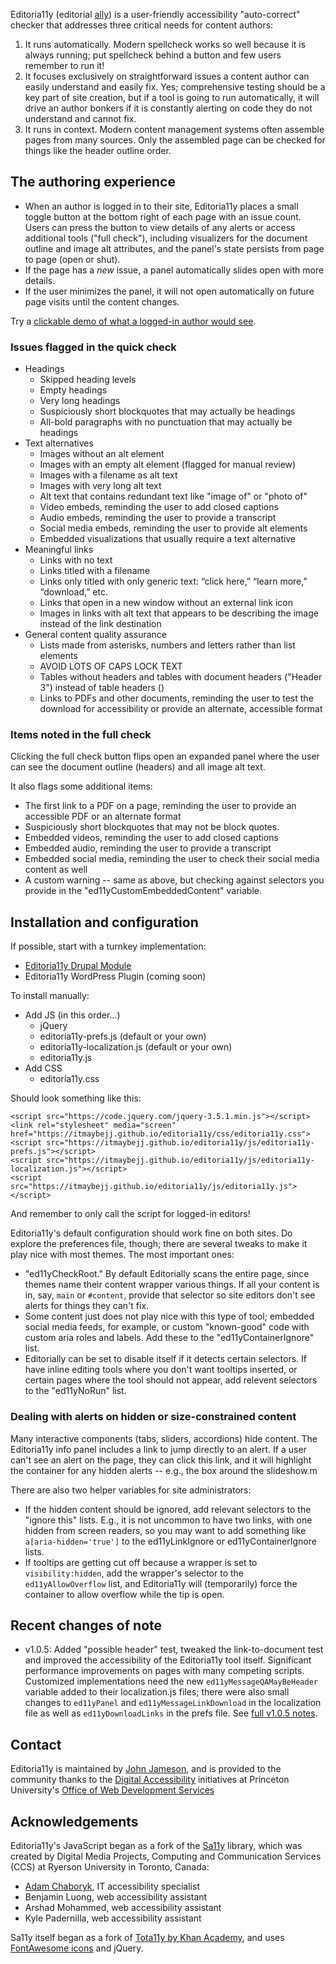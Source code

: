 Editoria11y (editorial [ally](https://www.a11yproject.com/)) is a user-friendly accessibility "auto-correct" checker that addresses three critical needs for content authors:

1. It runs automatically. Modern spellcheck works so well because it is always running; put spellcheck behind a button and few users remember to run it!
1. It focuses exclusively on straightforward issues a content author can easily understand and easily fix. Yes; comprehensive testing should be a key part of site creation, but if a tool is going to run automatically, it will drive an author bonkers if it is constantly alerting on code they do not understand and cannot fix.
1. It runs in context. Modern content management systems often assemble pages from many sources. Only the assembled page can be checked for things like the header outline order.

## The authoring experience
* When an author is logged in to their site, Editoria11y places a small toggle button at the bottom right of each page with an issue count. Users can press the button to view details of any alerts or access additional tools ("full check"), including visualizers for the document outline and image alt attributes, and the panel's state persists from page to page (open or shut).
* If the page has a *new* issue, a panel automatically slides open with more details.
* If the user minimizes the panel, it will not open automatically on future page visits until the content changes.

Try a [clickable demo of what a logged-in author would see](https://itmaybejj.github.io/editoria11y/demo/).

### Issues flagged in the quick check
* Headings
  * Skipped heading levels
  * Empty headings
  * Very long headings
  * Suspiciously short blockquotes that may actually be headings
  * All-bold paragraphs with no punctuation that may actually be headings
* Text alternatives
  * Images without an alt element
  * Images with an empty alt element (flagged for manual review)
  * Images with a filename as alt text
  * Images with very long alt text
  * Alt text that contains redundant text like "image of" or "photo of"
  * Video embeds, reminding the user to add closed captions
  * Audio embeds, reminding the user to provide a transcript
  * Social media embeds, reminding the user to provide alt elements
  * Embedded visualizations that usually require a text alternative
* Meaningful links
  * Links with no text
  * Links titled with a filename 
  * Links only titled with only generic text: “click here,” “learn more,” “download,” etc.
  * Links that open in a new window without an external link icon
  * Images in links with alt text that appears to be describing the image instead of the link destination
* General content quality assurance
  * Lists made from asterisks, numbers and letters rather than list elements
  * AVOID LOTS OF CAPS LOCK TEXT
  * Tables without headers and tables with document headers ("Header 3") instead of table headers (<th>)
  * Links to PDFs and other documents, reminding the user to test the download for accessibility or provide an alternate, accessible format
  
### Items noted in the full check
Clicking the full check button flips open an expanded panel where the user can see the document outline (headers) and all image alt text.

It also flags some additional items:

* The first link to a PDF on a page, reminding the user to provide an accessible PDF or an alternate format
* Suspiciously short blockquotes that may not be block quotes.
* Embedded videos, reminding the user to add closed captions
* Embedded audio, reminding the user to provide a transcript
* Embedded social media, reminding the user to check their social media content as well
* A custom warning -- same as above, but checking against selectors you provide in the "ed11yCustomEmbeddedContent" variable.

## Installation and configuration

If possible, start with a turnkey implementation:
* [Editoria11y Drupal Module](https://www.drupal.org/project/editoria11y)
* Editoria11y WordPress Plugin (coming soon) 

To install manually:
* Add JS (in this order...)
  * jQuery
  * editoria11y-prefs.js (default or your own)
  * editoria11y-localization.js (default or your own)
  * editoria11y.js
* Add CSS
  * editoria11y.css

Should look something like this:

```
<script src="https://code.jquery.com/jquery-3.5.1.min.js"></script>
<link rel="stylesheet" media="screen" href="https://itmaybejj.github.io/editoria11y/css/editoria11y.css">
<script src="https://itmaybejj.github.io/editoria11y/js/editoria11y-prefs.js"></script>
<script src="https://itmaybejj.github.io/editoria11y/js/editoria11y-localization.js"></script>
<script src="https://itmaybejj.github.io/editoria11y/js/editoria11y.js"></script>
```

And remember to only call the script for logged-in editors!

Editoria11y's default configuration should work fine on both sites. Do explore the preferences file, though; there are several tweaks to make it play nice with most themes. The most important ones:

* "ed11yCheckRoot." By default Editorially scans the entire page, since themes name their content wrapper various things. If all your content is in, say, `main` or `#content`, provide that selector so site editors don't see alerts for things they can't fix. 
* Some content just does not play nice with this type of tool; embedded social media feeds, for example, or custom "known-good" code with custom aria roles and labels. Add these to the "ed11yContainerIgnore" list. 
* Editorially can be set to disable itself if it detects certain selectors. If have inline editing tools where you don't want tooltips inserted, or certain pages where the tool should not appear, add relevent selectors to the "ed11yNoRun" list.

### Dealing with alerts on hidden or size-constrained content

Many interactive components (tabs, sliders, accordions) hide content. The Editoria11y info panel includes a link to jump directly to an alert. If a user can't see an alert on the page, they can click this link, and it will highlight the container for any hidden alerts -- e.g., the box around the slideshow.m

There are also two helper variables for site administrators:
* If the hidden content should be ignored, add relevant selectors to the "ignore this" lists. E.g., it is not uncommon to have two links, with one hidden from screen readers, so you may want to add something like `a[aria-hidden='true']` to the ed11yLinkIgnore or ed11yContainerIgnore lists.
* If tooltips are getting cut off because a wrapper is set to `visibility:hidden`, add the wrapper's selector to the `ed11yAllowOverflow` list, and Editoria11y will (temporarily) force the container to allow overflow while the tip is open.

## Recent changes of note
* v1.0.5: Added "possible header" test, tweaked the link-to-document test and improved the accessibility of the Editoria11y tool itself. Significant performance improvements on pages with many competing scripts. Customized implementations need the new `ed11yMessageQAMayBeHeader` variable added to their localization.js files; there were also small changes to `ed11yPanel` and `ed11yMessageLinkDownload` in the localization file as well as `ed11yDownloadLinks` in the prefs file. See [full v1.0.5 notes](https://www.drupal.org/project/editoria11y/releases/1.0.5).

## Contact
Editoria11y is maintained by [John Jameson](https://www.linkedin.com/in/johnwjameson/), and is provided to the community thanks to the [Digital Accessibility](https://accessibility.princeton.edu/) initiatives at Princeton University's [Office of Web Development Services](https://wds.princeton.edu/)

## Acknowledgements
Editoria11y's JavaScript began as a fork of the [Sa11y](https://ryersondmp.github.io/sa11y/) library, which was created by Digital Media Projects, Computing and Communication Services (CCS) at Ryerson University in Toronto, Canada:
- [Adam Chaboryk](https://github.com/adamchaboryk), IT accessibility specialist
- Benjamin Luong, web accessibility assistant
- Arshad Mohammed, web accessibility assistant
- Kyle Padernilla, web accessibility assistant

Sa11y itself began as a fork of [Tota11y by Khan Academy](https://github.com/Khan/tota11y), and uses [FontAwesome icons](https://github.com/FortAwesome/Font-Awesome) and jQuery.
